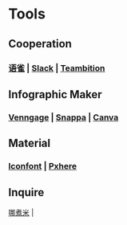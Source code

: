 # Tools

## Cooperation

### [语雀](https://www.yuque.com/) \| [Slack](https://slack.com/) \| [Teambition](https://www.teambition.com/)

## Infographic Maker

### [Venngage](https://venngage.com/) \| [Snappa](https://snappa.com/) \| [Canva](https://www.canva.com/)

## Material

### [Iconfont](https://www.iconfont.cn/) \| [Pxhere](https://pxhere.com/)

## Inquire

[哪煮米](https://www.nazhumi.com/) \| 

